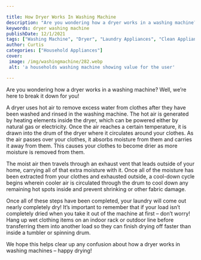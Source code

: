 ```yaml
---

title: How Dryer Works In Washing Machine
description: "Are you wondering how a dryer works in a washing machine? Well, we’re here to break it down for you!...take a moment to check it out "
keywords: dryer washing machine
publishDate: 12/1/2021
tags: ["Washing Machine", "Dryer", "Laundry Appliances", "Clean Appliance"]
author: Curtis
categories: ["Household Appliances"]
cover: 
 image: /img/washingmachine/282.webp
 alt: 'a households washing machine showing value for the user'

---
```


Are you wondering how a dryer works in a washing machine? Well, we’re here to break it down for you!

A dryer uses hot air to remove excess water from clothes after they have been washed and rinsed in the washing machine. The hot air is generated by heating elements inside the dryer, which can be powered either by natural gas or electricity. Once the air reaches a certain temperature, it is drawn into the drum of the dryer where it circulates around your clothes. As the air passes over your clothes, it absorbs moisture from them and carries it away from them. This causes your clothes to become drier as more moisture is removed from them. 

The moist air then travels through an exhaust vent that leads outside of your home, carrying all of that extra moisture with it. Once all of the moisture has been extracted from your clothes and exhausted outside, a cool-down cycle begins wherein cooler air is circulated through the drum to cool down any remaining hot spots inside and prevent shrinking or other fabric damage. 

Once all of these steps have been completed, your laundry will come out nearly completely dry! It’s important to remember that if your load isn’t completely dried when you take it out of the machine at first – don’t worry! Hang up wet clothing items on an indoor rack or outdoor line before transferring them into another load so they can finish drying off faster than inside a tumbler or spinning drum. 

We hope this helps clear up any confusion about how a dryer works in washing machines – happy drying!

